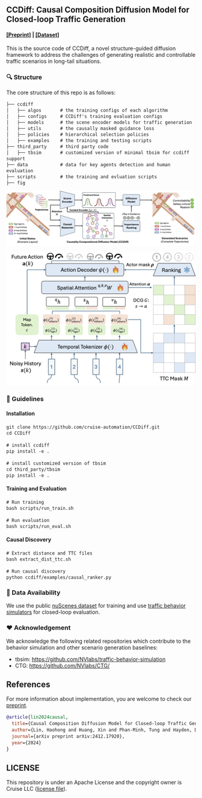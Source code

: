 ## CCDiff: Causal Composition Diffusion Model for Closed-loop Traffic Generation

#### [[Preprint]](https://arxiv.org/pdf/2412.17920) | [[Dataset]](https://www.nuscenes.org/nuscenes)

This is the source code of CCDiff, a novel structure-guided diffusion framework to address the challenges of generating realistic and controllable traffic
scenarios in long-tail situations.

### 🔍 Structure
The core structure of this repo is as follows:
```
├── ccdiff
│   ├── algos       # the training configs of each algorithm
│   ├── configs     # CCDiff's training evaluation configs
│   ├── models      # the scene encoder models for traffic generation
│   ├── utils       # the causally masked guidance loss
│   ├── policies    # hierarchical selection policies
│   ├── examples    # the training and testing scripts
├── third_party     # third party code 
│   ├── tbsim       # customized version of minimal tbsim for ccdiff support
├── data            # data for key agents detection and human evaluation
├── scripts         # the training and evluation scripts
├── fig
```

![image](fig/diagram.jpg)

![image](fig/model_structure.png)

### 📝 Guidelines

#### Installation

```shell
git clone https://github.com/cruise-automation/CCDiff.git
cd CCDiff

# install ccdiff
pip install -e .

# install customized version of tbsim
cd third_party/tbsim
pip install -e .
```
#### Training and Evaluation

```shell
# Run training
bash scripts/run_train.sh

# Run evaluation
bash scripts/run_eval.sh
```

#### Causal Discovery

```shell
# Extract distance and TTC files
bash extract_dist_ttc.sh

# Run causal discovery
python ccdiff/examples/causal_ranker.py
```

### 💾 Data Availability

We use the public [nuScenes dataset](https://www.nuscenes.org/nuscenes) for training and use [traffic behavior simulators](https://github.com/NVlabs/traffic-behavior-simulation) for closed-loop evaluation. 


### ❤️ Acknowledgement 

We acknowledge the following related repositories which contribute to the behavior simulation and other scenario generation baselines: 

- tbsim: https://github.com/NVlabs/traffic-behavior-simulation
- CTG: https://github.com/NVlabs/CTG/


## References
For more information about implementation, you are welcome to check our [preprint](https://arxiv.org/pdf/2412.17920). 

```bibtex
@article{lin2024causal,
  title={Causal Composition Diffusion Model for Closed-loop Traffic Generation},
  author={Lin, Haohong and Huang, Xin and Phan-Minh, Tung and Hayden, David S and Zhang, Huan and Zhao, Ding and Srinivasa, Siddhartha and Wolff, Eric M and Chen, Hongge},
  journal={arXiv preprint arXiv:2412.17920},
  year={2024}
}
```

## LICENSE
This repository is under an Apache License and the copyright owner is Cruise LLC ([license file](LICENSE)).
